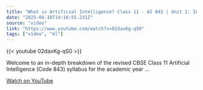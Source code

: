 ```yaml
---
title: "What is Artificial Intelligence? Class 11 - AI 843 | Unit 1: Introduction- AI for Everyone"
date: "2025-04-18T14:16:55.231Z"
source: "video"
link: "https://www.youtube.com/watch?v=02daxKg-qS0"
tags: ["video", "ml"]
---
```


{{< youtube 02daxKg-qS0 >}}

Welcome to an in-depth breakdown of the revised CBSE Class 11 Artificial Intelligence (Code 843) syllabus for the academic year ...

[Watch on YouTube](https://www.youtube.com/watch?v=02daxKg-qS0)
